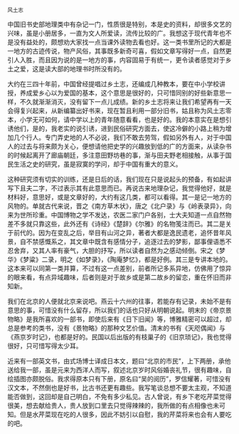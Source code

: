    风土志 

   中国旧书史部地理类中有杂记一门，性质很是特别，本是史的资料，却很多文艺的兴味，虽是小册居多，一直为文人所爱读，流传比较的广。我想这于现代青年也不是没有益处的，颇想劝大家找一点当课外读物去看也好。这一类书里所记的大都是一地方的古迹传说，物产风俗，其事既多新奇可喜，假如文章写得好一点，自然更引人入胜，而且因为说的是一地方的事，内容固易于有统一，更令读者感觉对于乡土之爱，这是读大部的地理书时所没有的。

   大约在三四十年前，中国曾经提唱过乡土志，还编成几种教本，要在中小学校讲授，养成爱乡心以为爱国的基本，这个意思是很好的，只可惜同别的好些新意思一样，不久就渐渐消灭，没有留下一点儿成绩。新的乡土志将来让我们希望再有一天会得复兴起来，从新编纂出好书来，现在暂且利用一部分旧书，姑且称为风土志零本，小学无可如何，请中学以上的青年随意看看，也是好的。我的本意实在是想引诱他们，是的，我老实的说引诱，进到民俗研究方面去，使这冷僻的小路上稍为增加几个行人。专门弄史地的人不必说，我们不敢去劳驾，假如另外有人，对于中国人的过去与将来颇为关心，便想请他把史学的兴趣放到低的广的方面来，从读杂书的时候起离开了廊庙朝廷，多注意田野坊巷的事，渐与田夫野老相接触，从事于国民生活之史的研究，虽是寂寞的学问，却于中国有重大的意义。

   这种研究须有切实的训练，还是日后的话，我们现在只是说起头的预备，有如起讲写下且夫二字，不过表示其有此意思而已。再说古来地理杂记，我觉得他好，就是材料好，意思好，或是文章好的，大约有这几类，都可以看得。其一是记一地方的风物的。单就古代来说，晋之《南方草木状》，唐之《北户录》与《岭表录异》，向来为世所珍重。中国博物之学不发达，农医二家门户各别，士大夫知道一点自然物差不多就只靠这些，此外还有《诗经》《楚辞》《尔雅》的名物笺注而已。其二是关于前代的。因为在变乱之后，举目有山河之异，著者大都是逸民遗老，追怀昔年风景，自不禁感慨系之，其文章中既含有感情分子，追逐过去的梦影，鄙事俚语悉不忍舍弃，又其人率有豪气，大胆的抒写，所以读者自然为之感动倾倒。宋之《梦华》《梦粱》二录，明之《如梦录》，《陶庵梦忆》，都是好例。其三是专讲本地的。这本来可以同第一类并算，不过有这一点差别，前者所记多系异地，仿佛用了惊异的眼来看，有点异域趣味，后者则是对于故乡或是第二故乡的留恋，重在怀旧而非知新。

   我们在北京的人便就北京来说吧。燕云十六州的往事，若能存有记录，未始不是有意思的事，可惜没有什么留存，所以我们的话也只好从明朝说起。明末的《帝京景物略》是我所喜欢的一部书，即使后来有《日下旧闻》等，博雅精密可以超过，却总是参考的类书，没有《景物略》的那种文艺价值。清末的书有《天咫偶闻》与《燕京岁时记》，也都是好的。民国以后出版的有枝巢子的《旧京琐记》，我也觉得很好，只可惜写得太少耳。

   近来有一部英文书，由式场博士译成日本文，题曰“北京的市民”，上下两册，承他送给我一部，虽是元来为西洋人而写，叙述北京岁时风俗婚丧礼节，很有趣味，自绘插图亦颇脱俗。我求得原本只有下册，原名曰“吴的阅历”，罗信耀著，可惜没有汉文本，不然倒也是好书，比古书还更有趣些。我写笔谈总想不要太主观，不知道能否做到，这回却是自己明白，不免有多少私见。古人曾说，有乡下老吃芹菜觉得很美，想去献给贵人，贵人放到口里去只觉得辣辣的，我所做的有点相像也未可知。但是水芹菜现在吃的人很多，因此不妨引以自慰，我的芹菜将来也会有人要吃的吧。

